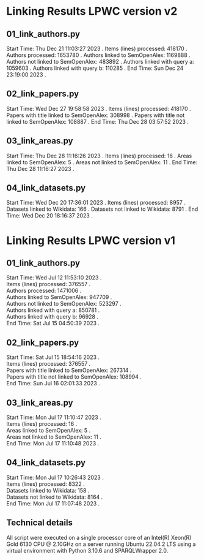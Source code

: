 # Linking Results LPWC version v2

## 01_link_authors.py

Start Time: Thu Dec 21 11:03:27 2023 .
Items (lines) processed: 418170 .
Authors processed: 1653780 .
Authors linked to SemOpenAlex: 1169888 .
Authors not linked to SemOpenAlex: 483892 .
Authors linked with query a: 1059603 .
Authors linked with query b: 110285 .
End Time: Sun Dec 24 23:19:00 2023 .

## 02_link_papers.py

Start Time: Wed Dec 27 19:58:58 2023 .
Items (lines) processed: 418170 .
Papers with title linked to SemOpenAlex: 308998 .
Papers with title not linked to SemOpenAlex: 108887 .
End Time: Thu Dec 28 03:57:52 2023 .

## 03_link_areas.py

Start Time: Thu Dec 28 11:16:26 2023 .
Items (lines) processed: 16 .
Areas linked to SemOpenAlex: 5 .
Areas not linked to SemOpenAlex: 11 .
End Time: Thu Dec 28 11:16:27 2023 .

## 04_link_datasets.py

Start Time: Wed Dec 20 17:36:01 2023 .
Items (lines) processed: 8957 .
Datasets linked to Wikidata: 166 .
Datasets not linked to Wikidata: 8791 .
End Time: Wed Dec 20 18:16:37 2023 .


# Linking Results LPWC version v1

## 01_link_authors.py

Start Time: Wed Jul 12 11:53:10 2023 .  
Items (lines) processed: 376557 .  
Authors processed: 1471006 .  
Authors linked to SemOpenAlex: 947709 .  
Authors not linked to SemOpenAlex: 523297 .  
Authors linked with query a: 850781 .  
Authors linked with query b: 96928 .  
End Time: Sat Jul 15 04:50:39 2023 .  

## 02_link_papers.py

Start Time: Sat Jul 15 18:54:16 2023 .  
Items (lines) processed: 376557 .  
Papers with title linked to SemOpenAlex: 267314 .  
Papers with title not linked to SemOpenAlex: 108994 .  
End Time: Sun Jul 16 02:01:33 2023 .  

## 03_link_areas.py

Start Time: Mon Jul 17 11:10:47 2023 .  
Items (lines) processed: 16 .  
Areas linked to SemOpenAlex: 5 .  
Areas not linked to SemOpenAlex: 11 .  
End Time: Mon Jul 17 11:10:48 2023 .  

## 04_link_datasets.py

Start Time: Mon Jul 17 10:26:43 2023 .  
Items (lines) processed: 8322 .  
Datasets linked to Wikidata: 158 .  
Datasets not linked to Wikidata: 8164 .  
End Time: Mon Jul 17 11:07:48 2023 .  


## Technical details 

All script were executed on a single processor core of an Intel(R) Xeon(R) Gold 6130 CPU @ 2.10GHz on a server running Ubuntu 22.04.2 LTS
using a virtual environment with Python 3.10.6 and SPARQLWrapper 2.0.

